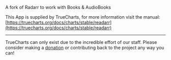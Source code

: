 A fork of Radarr to work with Books & AudioBooks

This App is supplied by TrueCharts, for more information visit the manual: [https://truecharts.org/docs/charts/stable/readarr](https://truecharts.org/docs/charts/stable/readarr)

---

TrueCharts can only exist due to the incredible effort of our staff.
Please consider making a [donation](https://truecharts.org/docs/about/sponsor) or contributing back to the project any way you can!
